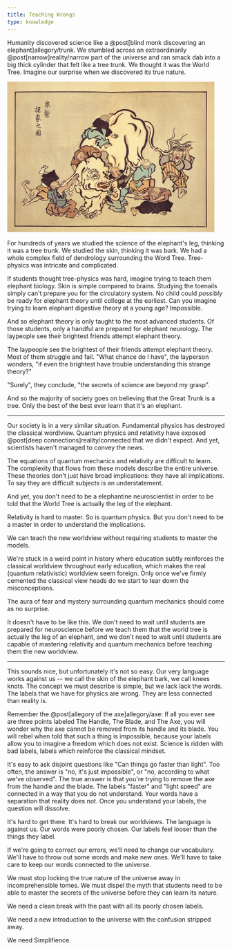 ```yaml
---
title: Teaching Wrongs
type: knowledge
---
```

Humanity discovered science like a @post[blind monk discovering an elephant]allegory/trunk. We stumbled across an extraordinarily @post[narrow]reality/narrow part of the universe and ran smack dab into a big thick cylinder that felt like a tree trunk. We thought it was the World Tree. Imagine our surprise when we discovered its true nature.

![Seven Blind Monks and an Elephant](/images/elephant.png)

For hundreds of years we studied the science of the elephant's leg, thinking it was a tree trunk. We studied the skin, thinking it was bark. We had a whole complex field of dendrology surrounding the Word Tree. Tree-physics was intricate and complicated.

If students thought tree-physics was hard, imagine trying to teach them elephant biology. Skin is simple compared to brains. Studying the toenails simply can't prepare you for the circulatory system. No child could *possibly* be ready for elephant theory until college at the earliest. Can you imagine trying to learn elephant digestive theory at a young age? Impossible.

And so elephant theory is only taught to the most advanced students. Of those students, only a handful are prepared for elephant neurology. The laypeople see their brightest friends attempt elephant theory.

The laypeople see the brightest of their friends attempt elephant theory. Most of them struggle and fail. "What chance do I have", the layperson wonders, "if even the brightest have trouble understanding this strange theory?"

"Surely", they conclude, "the secrets of science are beyond my grasp".

And so the majority of society goes on believing that the Great Trunk is a tree. Only the best of the best ever learn that it's an elephant.

---

Our society is in a very similar situation. Fundamental physics has destroyed the classical wordlview. Quantum physics and relativity have exposed @post[deep connections]reality/connected that we didn't expect. And yet, scientists haven't managed to convey the news.

The equations of quantum mechanics and relativity are difficult to learn. The complexity that flows from these models describe the entire universe. These theories don't just have broad implications: they have all implications. To say they are difficult subjects is an understatement.

And yet, you don't need to be a elephantine neuroscientist in order to be told that the World Tree is actually the leg of the elephant.

Relativity is hard to master. So is quantum physics. But you don't need to be a master in order to understand the implications.

We can teach the new worldview without requiring students to master the models.

We're stuck in a weird point in history where education subtly reinforces the classical worldview throughout early education, which makes the real (quantum relativistic) worldview seem foreign. Only once we've firmly cemented the classical view heads do we start to tear down the misconceptions.

The aura of fear and mystery surrounding quantum mechanics should come as no surprise.

It doesn't have to be like this. We don't need to wait until students are prepared for neuroscience before we teach them that the world tree is actually the leg of an elephant, and we don't need to wait until students are capable of mastering relativity and quantum mechanics before teaching them the new worldview.

---

This sounds nice, but unfortunately it's not so easy. Our very language works against us -- we call the skin of the elephant bark, we call knees knots. The concept we must describe is simple, but we lack lack the words. The labels that we have for physics are wrong. They are less connected than reality is.

Remember the @post[allegory of the axe]allegory/axe: If all you ever see are three points labeled The Handle, The Blade, and The Axe, you will wonder why the axe cannot be removed from its handle and its blade. You will rebel when told that such a thing is impossible, because your labels allow you to imagine a freedom which does not exist. Science is ridden with bad labels, labels which reinforce the classical mindset.

It's easy to ask disjoint questions like "Can things go faster than light". Too often, the answer is "no, it's just impossible", or "no, according to what we've observed". The true answer is that you're trying to remove the axe from the handle and the blade. The labels "faster" and "light speed" are connected in a way that you do not understand. Your words have a separation that reality does not. Once you understand your labels, the question will dissolve.

It's hard to get there. It's hard to break our worldviews. The language is against us. Our words were poorly chosen. Our labels feel looser than the things they label.

If we're going to correct our errors, we'll need to change our vocabulary. We'll have to throw out some words and make new ones. We'll have to take care to keep our words connected to the universe.

We must stop locking the true nature of the universe away in incomprehensible tomes. We must dispel the myth that students need to be able to master the secrets of the universe before they can learn its nature.

We need a clean break with the past with all its poorly chosen labels.

We need a new introduction to the universe with the confusion stripped away.

We need Simplifience.
